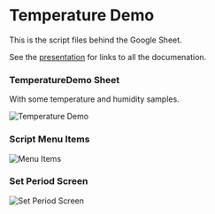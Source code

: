 # Temperature Demo
This is the script files behind the Google Sheet.

See the [presentation](http://bit.ly/3xQbWuH) for links to all the documenation.

### TemperatureDemo Sheet
With some temperature and humidity samples. 

![Temperature Demo](https://lh3.googleusercontent.com/y2Yuv6yZ1lpqOR0I4ZX4aWqIsvXGXZIP_7kAXitX_kLIefl4h9Tn_frjD0NmVbCQBpofGokp36sE-jd_CEv6CSiYFR-Ma2ioh-lCiAvRyPSac_irCrPcD7RRSxWaxovj18iP1aoHrcS73KrJ6S_kAol_t6tPvEM8v7qObfc9-uJIKdc-i_UhSmRwf7E2KsjiJLOE0ADfGRG-fUWV1uiORKTWsCjXeHypHV_AuOwXroCLYcMb2vhzH_-lTaUMCU6L7BxC79sMUtfGl0gylIPihfRo-GdgPXcvquoXJ5dfIiwg3EcHNkxYcJoAzNQ7KjeF_7Da1_VjRxv9Sh_Dgm2YyWa0-Syiro8X4Wupfu9Az6aZfejRf_yK442gIgdFshTk5N-2f-OoxVmv2H_qObjRBpJjWbnhvOP8RtoiELHHWk1Zb44g5RIuBWR1CwxwOdnMC7NsLzVil3K6b7ZqufY-AuVuCuZ9XydChj2UpRtVr9a19NP35XHQ3WClAAnZnehBqCjGMBmZ4M7qmLomOIGbjwb4IK4VbOuhHZfdGEnB7kogDYBhLn1d--Nez1lD3zoLBeVf_qIH1ahP2ifyBxjl2mRDcGhpgSqEOUSpF4voZ9RXUOMHS_6PShB5sRAxra_qB8vfRFCUPWgEd21DVEhgv3AkUHGQlGS1K5t8DH_qhApk-lBslR1-_LnjXQgekLpEIrbFZInIYKLXAHUdSFyRhr0Pu6Stt40oP-QuTIKn8_GtlMzH4NOS8YTVohsEwxYKQTof-B3rmZBiDRXNBYqvoS5jC5eaPJPSh0AnGacmOurXesU79jnhWvFQKeygCDPY5QHihwy1lEvi1vZJ86_WEZoZJJjXWm9q7i4DXcT5kB4nh3PdMGXgCt6b_NLLDJTtpXFrTBbo5YTzpYK-nURguncIwVLPzEc3oYj5kIi31ior=w1644-h944-s-no?authuser=0)

### Script Menu Items
![Menu Items](https://lh3.googleusercontent.com/tznlq_s3C6Q1o-v6RQv8YAHTgAxNGdWsjm6QEGOZWauTDT4yit9f4755FEUdgDwbtTFhlb_mBLRVIWO5jWpolGflFaxuDQfR4_n7yLkBl3fsb2fP26-RsSll6QSm53-j-EdSMX9TmDjZ_ensBeU0XdiaJdCFii5imeB4Y8JwghJYbkOByWeEN72RBo1dIN0T0Vy--hxZ5Xt1-QhBz8UcURiiR6KbX1pWEXkiqDCnPQUg1cE76b9tUWeDIBbehSpwNcpVXQvv2EMQY3F2W0SGrZsLfdVQQBDW_2YxamJV5mId_WIxNL5N7DCYkyZh1YzEWAlrG7B3tF2JPgAaqHmH_4e1FCP1CkyiXdM1GhjhtACHU9dugrnEKjh1k1IluG3pngdV60GKWqZ5dV0hkfM5EKYxgl1GzwIZXvemkl3M_DjkB8LcpuhPGEh_6Q6Ziz2hTsCaCawRjzt6IrsTn9QfSoEkkbfCDgGcWcdPi55_DxuJsnnYfQrPW5NlaqFOVrxv07gSSWF4PfABEuyv4HTkdAKklGTrN88DrQEgg2F0Dqv8YDhMG4v1R6c2wdtz03xJRYwH4_Hxw2wQfUwH4A5PyGO8-30tHI4QYQyVVIkg0581bTnCeVNMWJ3DV3efgvKMM1ETI7w4nCeOh69su7DcAr5X0oKSalk-QzPXF2eaiY9GuzVn38xb5q2VDBlxpc64shXjyJBLetQCiX4btgxgfIRb3AxkUqbrey8DIyWUS9uGhFkz_O6_3NvOPe_xM-wbDQzXqDpHN9p2J8m6Z5rhK6uEei6KHmGIY8YaI2xoE2s6w__ooHcwa-ifkIzE-svJgHFtQhJdFE4vn8gT8d6RzjdG_a1ijUvdypBzf8yAbKvCUvMZHfdD14F_2wke-HV0ofJ8PQfce3hUoIzw_dAgJ6aBqHOqSLv9uBfVr0CPhi3t=w1644-h944-s-no?authuser=0)

### Set Period Screen
![Set Period Screen](https://lh3.googleusercontent.com/RJux5vxBdwShDrQaPPcczVygZ8W430F3SOVKPH9t2UVajnGasU_Uk1OpGJdRAZoNtln3YMjXB-5xLk3rUFTYhNwEvw2gS7uYVkAbo-DQAJoo9QugihEMaE5C4_IkxT5MCz0d6yzZ7WzZJL5JuMhMvBvyeSaDBnEQWqg1_cD7yWEheiHoQ7zDJRx_BQtFXBH85xaOwETW0p52X1ODkN4vWE6OzW_cq_jeF3eqzr1lhLaAs7rvI6Onev50pmfXaoT0iggjgqYYp9QOi8lQ2hpehqPJYQr1ndxnQer9ptuYYDR0h2RSe7Q4D8iczybKMoNjCKMHosBPabSozo0SkXgC-wewMQGXiZdexzhER8oc6oePcJMZMlD0px8BfZMzMbrYBaVa9HCYZz12BUq7Zac0y8AlR6zOrt9fo7TVDBqoyNFBGbhs_loZ4TriSECPpqUgWjmHfc__DWuLmqr2rBAl1AsTQAuxPOz8EYe-OoRFo0q8X4u63QhbTs10DB4PLTEzkyU0bPxMIgWKbBo8XTR9VmsBp4RIKjhE_3xvwaO4VBrtTNp5_CPwncW5qQ2xFLdewnefGW4Y9vJlc9vPJoPhRWmh8kjH5p9J7x7ygEabO6bumQb7_2wMoqV_LBabII3rxqYoXeXXoCiXlCYJ2e60joU5VF3LTJnrJsRJdRySuzjzkBy4Wcnei3sM1qvSowt2RkF5iHRcBAfXczW9YJ1wAc0shRRXZfsWfyCmQunR3vJWCMUPlAn-pFHaeAtIVL1DubPVwqfsX0yGo9d3WP3J49d3mvJJpbHz4U8N28JNd6YIYszZz23X99Qz1DwhVJQ5WTSHON4F-siU3Vehmdj-_OTmUNUq5H2UhtpMDjDQoHcdTPXL58M3e5Nf_vKrDPoubwbiZahD7qGAYlenzdjv6kExjEXJQgssp6KxNFuESbyi=w1644-h944-s-no?authuser=0)

